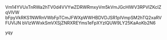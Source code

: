 Vm14YVUxTnRWa2hTV0d4VVYwZDRWRmxyVm5kVmJGcHlWV3RPVlZKclZqVlVW
bFpyVkRKS1NWRnVWbFpTCmJFWXpWWHBDVDJSR1pIVmpSM2hTQ2xaRVFUVlJN
bVIzWWxkSmVXSjZNRXREYms1eFpXYzlQUW9LY25KaAoKb2N6

yqy